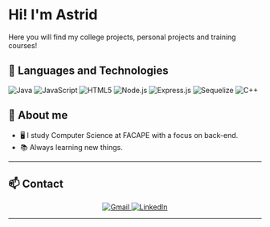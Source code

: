 # Hi! I'm Astrid 
Here you will find my college projects, personal projects and training courses! 

## 🚀 Languages and Technologies
![Java](https://img.shields.io/badge/Java-ED8B00?style=for-the-badge&logo=openjdk&logoColor=white)
![JavaScript](https://img.shields.io/badge/JavaScript-F7DF1E?style=for-the-badge&logo=javascript&logoColor=black)
![HTML5](https://img.shields.io/badge/HTML5-E34F26?style=for-the-badge&logo=html5&logoColor=white)
![Node.js](https://img.shields.io/badge/Node.js-339933?style=for-the-badge&logo=node.js&logoColor=white)
![Express.js](https://img.shields.io/badge/Express.js-000000?style=for-the-badge&logo=express&logoColor=white)
![Sequelize](https://img.shields.io/badge/Sequelize-52B0E7?style=for-the-badge&logo=sequelize&logoColor=white)
![C++](https://img.shields.io/badge/C++-00599C?style=for-the-badge&logo=cplusplus&logoColor=white)


## 🌟 About me
- 🖥️ I study Computer Science at FACAPE with a focus on back-end. 
- 📚 Always learning new things.

---

## 📫 Contact
<p align="center">
  <a href="mailto:astridrodriguesribeirol@gmail.com">
    <img src="https://img.shields.io/badge/Gmail-D14836?style=for-the-badge&logo=gmail&logoColor=white" alt="Gmail"/>
  </a>
  <a href="https://www.linkedin.com/in/astrid-rodrigues-ribeiro-524a5226a/">
    <img src="https://img.shields.io/badge/LinkedIn-0077B5?style=for-the-badge&logo=linkedin&logoColor=white" alt="LinkedIn"/>
  </a>
</p>

---



